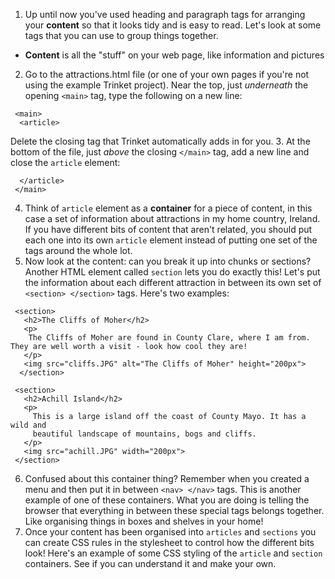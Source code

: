 1. Up until now you've used heading and paragraph tags for arranging your **content** so that it looks tidy and is easy to read. Let's look at some tags that you can use to group things together.
 * **Content** is all the "stuff" on your web page, like information and pictures
2. Go to the attractions.html file (or one of your own pages if you're not using the example Trinket project). Near the top, just _underneath_ the opening `<main>` tag, type the following on a new line: 
 ```
  <main>
   <article>
 ```
Delete the closing tag that Trinket automatically adds in for you.
3. At the bottom of the file, just _above_ the closing `</main>` tag, add a new line and close the `article` element:
 ```
   </article>
  </main>
 ```
4. Think of `article` element as a **container** for a piece of content, in this case a set of information about attractions in my home country, Ireland. If you have different bits of content that aren't related, you should put each one into its own `article` element instead of putting one set of the tags around the whole lot.
5. Now look at the content: can you break it up into chunks or sections? Another HTML element called `section` lets you do exactly this! Let's put the information about each different attraction in between its own set of `<section> </section>` tags. Here's two examples:
 ```
  <section>
    <h2>The Cliffs of Moher</h2>
    <p>
     The Cliffs of Moher are found in County Clare, where I am from. They are well worth a visit - look how cool they are!
    </p>
    <img src="cliffs.JPG" alt="The Cliffs of Moher" height="200px">
   </section>
   
  <section>
    <h2>Achill Island</h2>
    <p>
      This is a large island off the coast of County Mayo. It has a wild and
      beautiful landscape of mountains, bogs and cliffs.
    </p>
    <img src="achill.JPG" width="200px">
  </section>
 ```

6. Confused about this container thing? Remember when you created a menu and then put it in between `<nav> </nav>` tags. This is another example of one of these containers. What you are doing is telling the browser that everything in between these special tags belongs together. Like organising things in boxes and shelves in your home!
7. Once your content has been organised into `articles` and `sections` you can create CSS rules in the stylesheet to control how the different bits look! Here's an example of some CSS styling of the `article` and `section` containers. See if you can understand it and make your own.